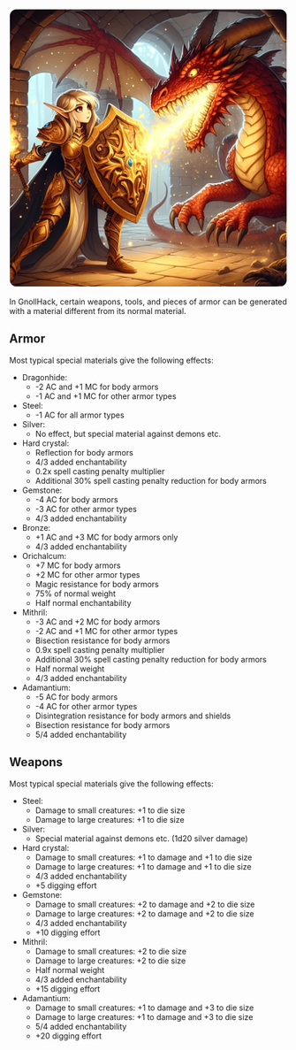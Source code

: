 ![object-materials](/uploads/Object%20Materials/object-materials.webp)

In GnollHack, certain weapons, tools, and pieces of armor can be generated with a material different from its normal material.

## Armor

Most typical special materials give the following effects:
- Dragonhide:
    - -2 AC and +1 MC for body armors
    - -1 AC and +1 MC for other armor types
- Steel:
    - -1 AC for all armor types
- Silver:
    - No effect, but special material against demons etc.
- Hard crystal: 
    - Reflection for body armors
    - 4/3 added enchantability
    - 0.2x spell casting penalty multiplier
    - Additional 30% spell casting penalty reduction for body armors
- Gemstone: 
    - -4 AC for body armors
    - -3 AC for other armor types
    - 4/3 added enchantability
- Bronze:
    - +1 AC and +3 MC for body armors only
    - 4/3 added enchantability
- Orichalcum: 
    - +7 MC for body armors
    - +2 MC for other armor types
    - Magic resistance for body armors
    - 75% of normal weight
    - Half normal enchantability
- Mithril: 
    - -3 AC and +2 MC for body armors
    - -2 AC and +1 MC for other armor types
    - Bisection resistance for body armors
    - 0.9x spell casting penalty multiplier
    - Additional 30% spell casting penalty reduction for body armors
    - Half normal weight
    - 4/3 added enchantability
- Adamantium: 
    - -5 AC for body armors
    - -4 AC for other armor types
    - Disintegration resistance for body armors and shields
    - Bisection resistance for body armors
    - 5/4 added enchantability

## Weapons

Most typical special materials give the following effects:
- Steel:
    - Damage to small creatures: +1 to die size
    - Damage to large creatures: +1 to die size
- Silver:
    - Special material against demons etc. (1d20 silver damage)
- Hard crystal:
    - Damage to small creatures: +1 to damage and +1 to die size
    - Damage to large creatures: +1 to damage and +1 to die size
    - 4/3 added enchantability
    - +5 digging effort
- Gemstone:
    - Damage to small creatures: +2 to damage and +2 to die size
    - Damage to large creatures: +2 to damage and +2 to die size
    - 4/3 added enchantability
    - +10 digging effort
- Mithril: 
    - Damage to small creatures: +2 to die size
    - Damage to large creatures: +2 to die size
    - Half normal weight
    - 4/3 added enchantability
    - +15 digging effort
- Adamantium: 
    - Damage to small creatures: +1 to damage and +3 to die size
    - Damage to large creatures: +1 to damage and +3 to die size
    - 5/4 added enchantability
    - +20 digging effort
